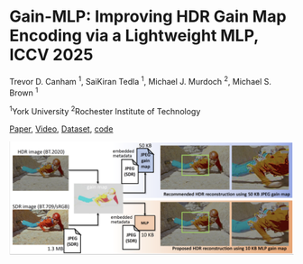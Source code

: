 # Gain-MLP: Improving HDR Gain Map Encoding via a Lightweight MLP, ICCV 2025
Trevor D. Canham <sup>1</sup>, SaiKiran Tedla <sup>1</sup>, Michael J. Murdoch <sup>2</sup>, Michael S. Brown <sup>1</sup>

<sup>1</sup>York University  <sup>2</sup>Rochester Institute of Technology

[Paper](https://arxiv.org/abs/2503.11883), [Video](https://www.youtube.com/watch?v=u7OTgVeZur4), [Dataset](https://www.dropbox.com/scl/fo/uskvi9evls91uax00f4cx/AOm20-zZSq_08JHuuq0ewBg?rlkey=cdgufhmh3cvm4t1ifh5vwx5or&st=vl5p7hm7&dl=0), [code](https://github.com/trevorcanham/Gain-MLP.git)

![](https://raw.githubusercontent.com/trevorcanham/Gain-MLP/refs/heads/main/teaser_gh.png)
